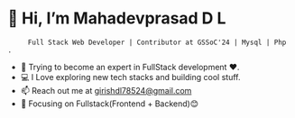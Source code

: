 



 # 👋 Hi, I’m Mahadevprasad D L
         Full Stack Web Developer | Contributor at GSSoC'24 | Mysql | Php .
  
- 🌱 Trying to become an expert in FullStack development ❤️.
- 💻 I Love exploring new tech stacks and building cool stuff.
- 📫 Reach out me at girishdl78524@gmail.com 
- 🎯 Focusing on Fullstack(Frontend + Backend)😊


<!---
MahadevprasadDL/MahadevprasadDL is a ✨ special ✨ repository because its `README.md` (this file) appears on your GitHub profile.
You can click the Preview link to take a look at your changes.
--->
